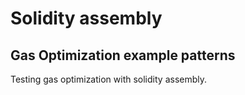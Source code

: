 # Solidity assembly 

## Gas Optimization example patterns
Testing gas optimization with solidity assembly.
